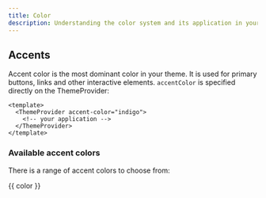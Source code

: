 ```yaml
---
title: Color
description: Understanding the color system and its application in your theme.
---
```


<script setup>
  const colors = [
    'gray',   'gold',    'bronze',
    'brown',  'yellow',  'amber',
    'orange', 'tomato',  'red',
    'ruby',   'crimson', 'pink',
    'plum',   'purple',  'violet',
    'iris',   'indigo',  'blue',
    'cyan',   'teal',    'jade',
    'green',  'grass',   'lime',
    'mint',   'sky'
  ]
</script>

## Accents

Accent color is the most dominant color in your theme. It is used for primary buttons,
links and other interactive elements. `accentColor` is specified directly on the ThemeProvider:

```vue
<template>
  <ThemeProvider accent-color="indigo">
    <!-- your application -->
  </ThemeProvider>
</template>
```

### Available accent colors

There is a range of accent colors to choose from:

<div class="flex flex-wrap gap-2">
  <div v-for="color in colors" :key="color" :data-accent-color="color" class="flex flex-col gap-1">
    <div class="w-20 h-12" :style="{backgroundColor: 'var(--accent-9)', borderRadius: 'var(--radius-1)'}">
    </div>
    <div class="text-xs text-gray-10">{{ color }}</div>
  </div>
</div>
